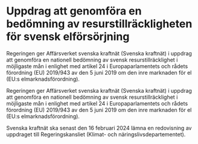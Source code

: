 # Uppdrag att genomföra en bedömning av resurstillräckligheten för svensk elförsörjning

Regeringen ger Affärsverket svenska kraftnät (Svenska kraftnät) i uppdrag att genomföra en nationell bedömning av svensk resurstillräcklighet i möjligaste mån i enlighet med artikel 24 i Europaparlamentets och rådets förordning (EU) 2019/943 av den 5 juni 2019 om den inre marknaden för el (EU:s elmarknadsförordning).

Regeringen ger Affärsverket svenska kraftnät (Svenska kraftnät) i uppdrag att genomföra en nationell bedömning av svensk resurstillräcklighet i möjligaste mån i enlighet med artikel 24 i Europaparlamentets och rådets förordning (EU) 2019/943 av den 5 juni 2019 om den inre marknaden för el (EU:s elmarknadsförordning).

Svenska kraftnät ska senast den 16 februari 2024 lämna en redovisning av
uppdraget till Regeringskansliet (Klimat- och näringslivsdepartementet).
